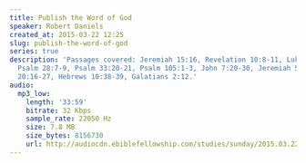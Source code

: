 ```yaml
---
title: Publish the Word of God
speaker: Robert Daniels
created_at: 2015-03-22 12:25
slug: publish-the-word-of-god
series: true
description: 'Passages covered: Jeremiah 15:16, Revelation 10:8-11, Luke 1:41-42,
  Psalm 28:7-9, Psalm 33:20-21, Psalm 105:1-3, John 7:20-30, Jeremiah 50:1-2, Acts
  20:16-27, Hebrews 10:38-39, Galatians 2:12.'
audio:
  mp3_low:
    length: '33:59'
    bitrate: 32 Kbps
    sample_rate: 22050 Hz
    size: 7.8 MB
    size_bytes: 8156730
    url: http://audiocdn.ebiblefellowship.com/studies/sunday/2015.03.22_Daniels_-_Publish_the_Word_of_God.mp3
---
```


